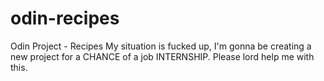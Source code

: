 # odin-recipes
Odin Project - Recipes
My situation is fucked up, I'm gonna be creating a new project for a CHANCE of a job INTERNSHIP. Please lord help me with this.
